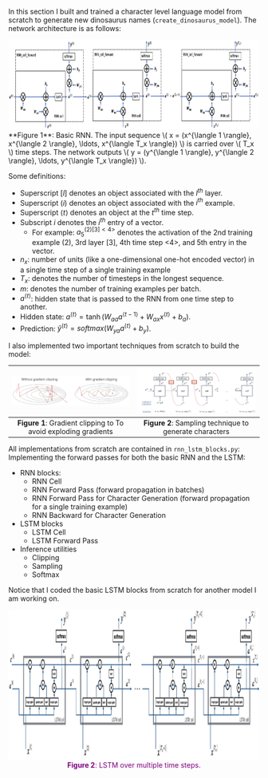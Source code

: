 In this section I built and trained a character level language model from scratch to generate new dinosaurus names (`create_dinosaurus_model`). The network architecture is as follows:

<img src="figures/rnn_forward.png" style="width:800px;height:180px;">
**Figure 1**: Basic RNN. The input sequence  
\( x = (x^{\langle 1 \rangle}, x^{\langle 2 \rangle}, \ldots, x^{\langle T_x \rangle}) \)  
is carried over \( T_x \) time steps. The network outputs  
\( y = (y^{\langle 1 \rangle}, y^{\langle 2 \rangle}, \ldots, y^{\langle T_x \rangle}) \).

Some definitions:
* Superscript $[l]$ denotes an object associated with the $l^{th}$ layer. 
* Superscript $(i)$ denotes an object associated with the $i^{th}$ example. 
* Superscript $\langle t \rangle$ denotes an object at the $t^{th}$ time 
step. 
* Subscript $i$ denotes the $i^{th}$ entry of a vector.
    * For example: $a^{(2)[3]<4>}_5$ denotes the activation of the 2nd training example (2), 3rd layer [3], 4th time step <4>, and 5th entry in the vector.
* $n_x$: number of units (like a one-dimensional one-hot encoded vector) in a single time step of a single training example
* $T_{x}$: denotes the number of timesteps in the longest sequence.
* $m$: denotes the number of training examples per batch.
* $a^{\langle t \rangle}$: hidden state that is passed to the RNN from one time step to another.
* Hidden state: $a^{\langle t \rangle} = \tanh(W_{aa} a^{\langle t-1 \rangle} + W_{ax} x^{\langle t \rangle} + b_a)$.
* Prediction: $\hat{y}^{\langle t \rangle} = softmax(W_{ya} a^{\langle t \rangle} + b_y)$.

I also implemented two important techniques from scratch to build the model:

| ![Figure 1](figures/clip.png) | ![Figure 2](figures/sampling.png) |
|:-----------------------------:|:----------------------------------:|
| **Figure 1**: Gradient clipping to To avoid exploding gradients | **Figure 2**: Sampling technique to generate characters |

All implementations from scratch are contained in `rnn_lstm_blocks.py`:
Implementing the forward passes for both the basic RNN and the LSTM:
- RNN blocks:
    - RNN Cell
    - RNN Forward Pass (forward propagation in batches)
    - RNN Forward Pass for Character Generation (forward propagation for a single training example)
    - RNN Backward for Character Generation
- LSTM blocks
    - LSTM Cell
    - LSTM Forward Pass
- Inference utilities
    - Clipping
    - Sampling
    - Softmax

Notice that I coded the basic LSTM blocks from scratch for another model I am working on.

<img src="figures/lstm_forward.png" style="width:500;height:300px;">
<caption><center><font color='purple'><b>Figure 2</b>: LSTM over multiple time steps. </center></caption>
